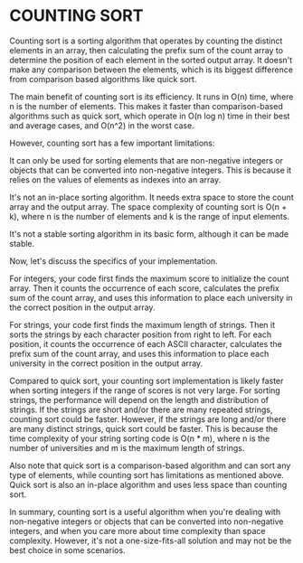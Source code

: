# COUNTING SORT

Counting sort is a sorting algorithm that operates by counting the distinct elements in an array, then calculating the prefix sum of the count array to determine the position of each element in the sorted output array. It doesn't make any comparison between the elements, which is its biggest difference from comparison based algorithms like quick sort.

The main benefit of counting sort is its efficiency. It runs in O(n) time, where n is the number of elements. This makes it faster than comparison-based algorithms such as quick sort, which operate in O(n log n) time in their best and average cases, and O(n^2) in the worst case.

However, counting sort has a few important limitations:

It can only be used for sorting elements that are non-negative integers or objects that can be converted into non-negative integers. This is because it relies on the values of elements as indexes into an array.

It's not an in-place sorting algorithm. It needs extra space to store the count array and the output array. The space complexity of counting sort is O(n + k), where n is the number of elements and k is the range of input elements.

It's not a stable sorting algorithm in its basic form, although it can be made stable.

Now, let's discuss the specifics of your implementation.

For integers, your code first finds the maximum score to initialize the count array. Then it counts the occurrence of each score, calculates the prefix sum of the count array, and uses this information to place each university in the correct position in the output array.

For strings, your code first finds the maximum length of strings. Then it sorts the strings by each character position from right to left. For each position, it counts the occurrence of each ASCII character, calculates the prefix sum of the count array, and uses this information to place each university in the correct position in the output array.

Compared to quick sort, your counting sort implementation is likely faster when sorting integers if the range of scores is not very large. For sorting strings, the performance will depend on the length and distribution of strings. If the strings are short and/or there are many repeated strings, counting sort could be faster. However, if the strings are long and/or there are many distinct strings, quick sort could be faster. This is because the time complexity of your string sorting code is O(n \* m), where n is the number of universities and m is the maximum length of strings.

Also note that quick sort is a comparison-based algorithm and can sort any type of elements, while counting sort has limitations as mentioned above. Quick sort is also an in-place algorithm and uses less space than counting sort.

In summary, counting sort is a useful algorithm when you're dealing with non-negative integers or objects that can be converted into non-negative integers, and when you care more about time complexity than space complexity. However, it's not a one-size-fits-all solution and may not be the best choice in some scenarios.
